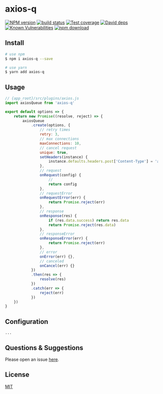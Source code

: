 # axios-q

[![NPM version][npm-image]][npm-url]
[![build status][travis-image]][travis-url]
[![Test coverage][codecov-image]][codecov-url]
[![David deps][david-image]][david-url]
[![Known Vulnerabilities][snyk-image]][snyk-url]
[![npm download][download-image]][download-url]

[npm-image]: https://img.shields.io/npm/v/axios-q.svg?style=flat-square
[npm-url]: https://npmjs.org/package/axios-q
[travis-image]: https://travis-ci.org/saqqdy/axios-q.svg?branch=master
[travis-url]: https://travis-ci.org/saqqdy/axios-q
[codecov-image]: https://img.shields.io/codecov/c/github/saqqdy/axios-q.svg?style=flat-square
[codecov-url]: https://codecov.io/github/saqqdy/axios-q?branch=master
[david-image]: https://img.shields.io/david/saqqdy/axios-q.svg?style=flat-square
[david-url]: https://david-dm.org/saqqdy/axios-q
[snyk-image]: https://snyk.io/test/npm/axios-q/badge.svg?style=flat-square
[snyk-url]: https://snyk.io/test/npm/axios-q
[download-image]: https://img.shields.io/npm/dm/axios-q.svg?style=flat-square
[download-url]: https://npmjs.org/package/axios-q

## Install

```bash
# use npm
$ npm i axios-q --save

# use yarn
$ yarn add axios-q
```

## Usage

```js
// {app_root}/src/plugins/axios.js
import axiosQueue from 'axios-q'

export default options => {
    return new Promise((resolve, reject) => {
		axiosQueue
			.create(options, {
                // retry times
                retry: 3, 
                // max connections
                maxConnections: 10, 
                // cancel request
				unique: true, 
				setHeaders(instance) {
					instance.defaults.headers.post['Content-Type'] = 'application/x-www-form-urlencoded'
				},
				// request
				onRequest(config) {
					// 
					return config
				},
				// requestError
				onRequestError(err) {
					return Promise.reject(err)
				},
				// response
				onResponse(res) {
					if (res.data.success) return res.data
					return Promise.reject(res.data)
				},
				// responseError
				onResponseError(err) {
					return Promise.reject(err)
				},
				// error
				onError(err) {},
				// canceled
				onCancel(err) {}
			})
			.then(res => {
				resolve(res)
			})
			.catch(err => {
				reject(err)
			})
	})
}
```

## Configuration

```
...
```

## Questions & Suggestions

Please open an issue [here](https://github.com/saqqdy/axios-q/issues).

## License

[MIT](LICENSE)
